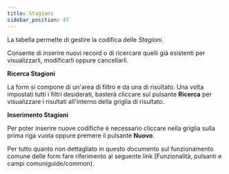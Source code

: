```yaml
---
title: Stagioni
sidebar_position: 47
---
```


La tabella permette di gestire la codifica delle *Stagioni*.

Consente di inserire nuovi record o di ricercare quelli già esistenti per visualizzarli, modificarli oppure cancellarli.

**Ricerca Stagioni**

La form si compone di un'area di filtro e da una di risultato. Una volta impostati tutti i filtri desiderati, basterà cliccare sul pulsante **Ricerca** per visualizzare i risultati all'interno della griglia di risultato.

**Inserimento Stagioni**

Per poter inserire nuove codifiche è necessario cliccare nella griglia sulla prima riga vuota oppure premere il pulsante **Nuovo**.

Per tutto quanto non dettagliato in questo documento sul funzionamento comune delle form fare riferimento al seguente link [Funzionalità, pulsanti e campi comuniguide/common).